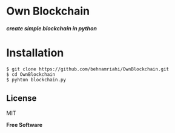 # Own Blockchain
 
##### create simple blockchain in python
 
# Installation
```
$ git clone https://github.com/behnamriahi/OwnBlockchain.git
$ cd OwnBlockchain
$ pyhton blockchain.py
```

License
----

MIT


**Free Software**